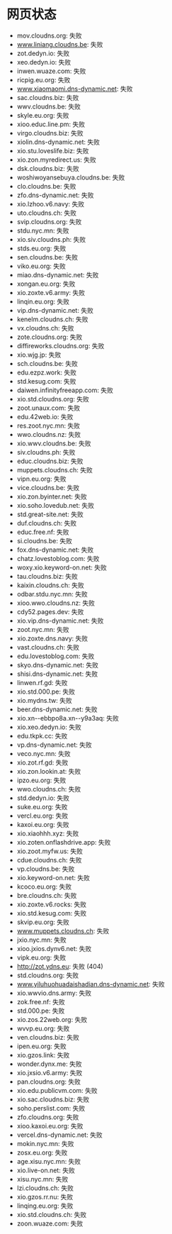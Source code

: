 # 网页状态
- mov.cloudns.org: 失败
- www.liniang.cloudns.be: 失败
- zot.dedyn.io: 失败
- xeo.dedyn.io: 失败
- inwen.wuaze.com: 失败
- ricpig.eu.org: 失败
- www.xiaomaomi.dns-dynamic.net: 失败
- sac.cloudns.biz: 失败
- wwv.cloudns.be: 失败
- skyle.eu.org: 失败
- xioo.educ.line.pm: 失败
- virgo.cloudns.biz: 失败
- xiolin.dns-dynamic.net: 失败
- xio.stu.loveslife.biz: 失败
- xio.zon.myredirect.us: 失败
- dsk.cloudns.biz: 失败
- woshiwoyansebuya.cloudns.be: 失败
- clo.cloudns.be: 失败
- zfo.dns-dynamic.net: 失败
- xio.lzhoo.v6.navy: 失败
- uto.cloudns.ch: 失败
- svip.cloudns.org: 失败
- stdu.nyc.mn: 失败
- xio.siv.cloudns.ph: 失败
- stds.eu.org: 失败
- sen.cloudns.be: 失败
- viko.eu.org: 失败
- miao.dns-dynamic.net: 失败
- xongan.eu.org: 失败
- xio.zoxte.v6.army: 失败
- linqin.eu.org: 失败
- vip.dns-dynamic.net: 失败
- kenelm.cloudns.ch: 失败
- vx.cloudns.ch: 失败
- zote.cloudns.org: 失败
- diffireworks.cloudns.org: 失败
- xio.wjg.jp: 失败
- sch.cloudns.be: 失败
- edu.ezpz.work: 失败
- std.kesug.com: 失败
- daiwen.infinityfreeapp.com: 失败
- xio.std.cloudns.org: 失败
- zoot.unaux.com: 失败
- edu.42web.io: 失败
- res.zoot.nyc.mn: 失败
- wwo.cloudns.nz: 失败
- xio.wwv.cloudns.be: 失败
- siv.cloudns.ph: 失败
- educ.cloudns.biz: 失败
- muppets.cloudns.ch: 失败
- vipn.eu.org: 失败
- vice.cloudns.be: 失败
- xio.zon.byinter.net: 失败
- xio.soho.lovedub.net: 失败
- std.great-site.net: 失败
- duf.cloudns.ch: 失败
- educ.free.nf: 失败
- si.cloudns.be: 失败
- fox.dns-dynamic.net: 失败
- chatz.lovestoblog.com: 失败
- woxy.xio.keyword-on.net: 失败
- tau.cloudns.biz: 失败
- kaixin.cloudns.ch: 失败
- odbar.stdu.nyc.mn: 失败
- xioo.wwo.cloudns.nz: 失败
- cdy52.pages.dev: 失败
- xio.vip.dns-dynamic.net: 失败
- zoot.nyc.mn: 失败
- xio.zoxte.dns.navy: 失败
- vast.cloudns.ch: 失败
- edu.lovestoblog.com: 失败
- skyo.dns-dynamic.net: 失败
- shisi.dns-dynamic.net: 失败
- linwen.rf.gd: 失败
- xio.std.000.pe: 失败
- xio.mydns.tw: 失败
- beer.dns-dynamic.net: 失败
- xio.xn--ebbpo8a.xn--y9a3aq: 失败
- xio.xeo.dedyn.io: 失败
- edu.tkpk.cc: 失败
- vp.dns-dynamic.net: 失败
- veco.nyc.mn: 失败
- xio.zot.rf.gd: 失败
- xio.zon.lookin.at: 失败
- ipzo.eu.org: 失败
- wwo.cloudns.ch: 失败
- std.dedyn.io: 失败
- suke.eu.org: 失败
- vercl.eu.org: 失败
- kaxoi.eu.org: 失败
- xio.xiaohhh.xyz: 失败
- xio.zoten.onflashdrive.app: 失败
- xio.zoot.myfw.us: 失败
- cdue.cloudns.ch: 失败
- vp.cloudns.be: 失败
- xio.keyword-on.net: 失败
- kcoco.eu.org: 失败
- bre.cloudns.ch: 失败
- xio.zoxte.v6.rocks: 失败
- xio.std.kesug.com: 失败
- skvip.eu.org: 失败
- www.muppets.cloudns.ch: 失败
- jxio.nyc.mn: 失败
- xioo.jxios.dynv6.net: 失败
- vipk.eu.org: 失败
- http://zot.ydns.eu: 失败 (404)
- std.cloudns.org: 失败
- www.yiluhuohuadaishadian.dns-dynamic.net: 失败
- xio.wwvio.dns.army: 失败
- zok.free.nf: 失败
- std.000.pe: 失败
- xio.zos.22web.org: 失败
- wvvp.eu.org: 失败
- ven.cloudns.biz: 失败
- ipen.eu.org: 失败
- xio.gzos.link: 失败
- wonder.dynx.me: 失败
- xio.jxsio.v6.army: 失败
- pan.cloudns.org: 失败
- xio.edu.publicvm.com: 失败
- xio.sac.cloudns.biz: 失败
- soho.perslist.com: 失败
- zfo.cloudns.org: 失败
- xioo.kaxoi.eu.org: 失败
- vercel.dns-dynamic.net: 失败
- mokin.nyc.mn: 失败
- zosx.eu.org: 失败
- age.xisu.nyc.mn: 失败
- xio.live-on.net: 失败
- xisu.nyc.mn: 失败
- lzi.cloudns.ch: 失败
- xio.gzos.rr.nu: 失败
- linqing.eu.org: 失败
- xio.std.cloudns.ch: 失败
- zoon.wuaze.com: 失败
